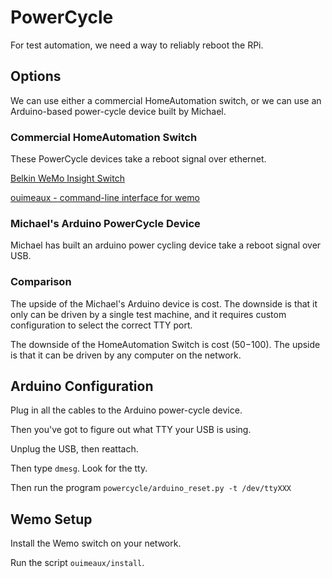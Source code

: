 # PowerCycle

For test automation, we need a way to reliably reboot the RPi.  

## Options

We can use either a commercial HomeAutomation switch, or we can use an
Arduino-based power-cycle device built by Michael.

### Commercial HomeAutomation Switch

These PowerCycle devices take a reboot signal over ethernet.

[Belkin WeMo Insight Switch](http://www.amazon.com/WeMo-F7C029fc-Enabled-Insight-Smartphones/dp/B00EOEDJ9W/ref=sr_1_1?ie=UTF8&qid=1441147697&sr=8-1&keywords=belkin+wemo+insight+switch)

[ouimeaux - command-line interface for wemo](https://github.com/iancmcc/ouimeaux)

### Michael's Arduino PowerCycle Device

Michael has built an arduino power cycling device take a reboot signal over USB.  

### Comparison

The upside of the Michael's Arduino device is cost.  The downside is that it
only can be driven by a single test machine, and it requires custom
configuration to select the correct TTY port.

The downside of the HomeAutomation Switch is cost ($50-$100).
The upside is that it can be driven by any computer on the network.


## Arduino Configuration

Plug in all the cables to the Arduino power-cycle device.  

Then you've got to figure out what TTY your USB is using.

Unplug the USB, then reattach.

Then type `dmesg`.  Look for the tty.

Then run the program `powercycle/arduino_reset.py -t /dev/ttyXXX`

## Wemo Setup

Install the Wemo switch on your network.

Run the script `ouimeaux/install`.

